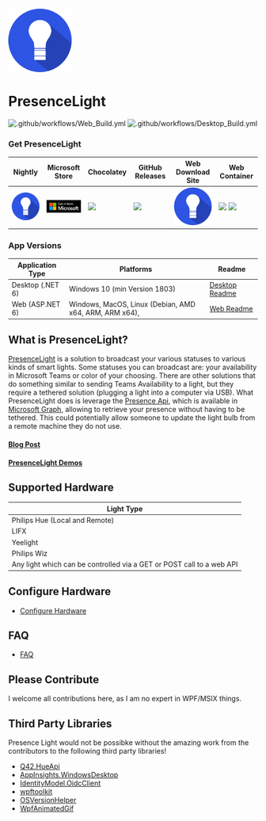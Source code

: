 ![Logo](https://github.com/isaacrlevin/PresenceLight/raw/main/Icon.png)
# PresenceLight

![.github/workflows/Web_Build.yml](https://github.com/isaacrlevin/presencelight/workflows/.github/workflows/Web_Build.yml/badge.svg)
![.github/workflows/Desktop_Build.yml](https://github.com/isaacrlevin/presencelight/workflows/.github/workflows/Desktop_Build.yml/badge.svg)

### Get PresenceLight

| Nightly | Microsoft Store | Chocolatey | GitHub Releases | Web Download Site | Web Container |
| ------- | --------------- | ---------- | --------------- | -------------------- | ---------------  |
| [<img src="https://github.com/isaacrlevin/PresenceLight/raw/main/Icon.png" width="100">](https://presencelight.blob.core.windows.net/nightly/index.html)| [<img src="https://github.com/isaacrlevin/PresenceLight/raw/main/static/store.svg" width="100">](https://www.microsoft.com/en-us/p/presencelight/9nffkd8gznl7) | [<img src="https://chocolatey.org/assets/images/global-shared/logo.svg" width="100">](https://chocolatey.org/packages/PresenceLight/) | [<img src="https://user-images.githubusercontent.com/8878502/110871471-55fe7c00-8283-11eb-8ce4-afeeaf62458a.png" width="100">](https://github.com/isaacrlevin/presencelight/releases) | [<img src="https://github.com/isaacrlevin/PresenceLight/raw/main/Icon.png" width="100">](https://presencelightapp.azurewebsites.net/) | [<img src="https://user-images.githubusercontent.com/8878502/110870857-2602a900-8282-11eb-8846-89c61a219236.png" width="100">](https://hub.docker.com/r/isaaclevin/presencelight)  [<img src="https://user-images.githubusercontent.com/8878502/110871471-55fe7c00-8283-11eb-8ce4-afeeaf62458a.png" width="100">](https://github.com/users/isaacrlevin/packages/container/package/presencelight) |

### App Versions

| Application Type |  Platforms | Readme
|--- |  ---- | ---- |
| Desktop (.NET 6) | Windows 10 (min Version 1803) | [Desktop Readme](https://github.com/isaacrlevin/PresenceLight/blob/main/desktop-README.md)
| Web (ASP.NET 6) | Windows, MacOS, Linux (Debian, AMD x64, ARM, ARM x64),  | [Web Readme](https://github.com/isaacrlevin/PresenceLight/blob/main/web-README.md)
## What is PresenceLight?

[PresenceLight](https://isaacl.dev/presence-light) is a solution to broadcast your various statuses to various kinds of smart lights. Some statuses you can broadcast are: your availability in Microsoft Teams or color of your choosing. There are other solutions that do something similar to sending Teams Availability to a light, but they require a tethered solution (plugging a light into a computer via USB). What PresenceLight does is leverage the [Presence Api](https://docs.microsoft.com/graph/api/presence-get), which is available in [Microsoft Graph](https://docs.microsoft.com/graph/overview), allowing to retrieve your presence without having to be tethered. This could potentially allow someone to update the light bulb from a remote machine they do not use.

#### [Blog Post](https://isaacl.dev/presence-light)

#### [PresenceLight Demos](https://www.youtube.com/playlist?list=PL_IEvQa-oTVtB3fKUclJNNJ1r-Sxtjc-m)

## Supported Hardware

| Light Type  |
| ------------ |
| Philips Hue (Local and Remote)
| LIFX |
| Yeelight |
| Philips Wiz |
| Any light which can be controlled via a GET or POST call to a web API |

## Configure Hardware
- [Configure Hardware](https://github.com/isaacrlevin/PresenceLight/wiki/Configure-Hardware)

## FAQ
- [FAQ](https://github.com/isaacrlevin/PresenceLight/wiki/FAQ)

## Please Contribute

I welcome all contributions here, as I am no expert in WPF/MSIX things.

## Third Party Libraries

Presence Light would not be possibke without the amazing work from the contributors to the following third party libraries!

- [Q42.HueApi](https://github.com/Q42/Q42.HueApi)
- [AppInsights.WindowsDesktop](https://github.com/novotnyllc/AppInsights.WindowsDesktop)
- [IdentityModel.OidcClient](https://github.com/IdentityModel/IdentityModel.OidcClient)
- [wpftoolkit](https://github.com/xceedsoftware/wpftoolkit)
- [OSVersionHelper](https://github.com/onovotny/OSVersionHelper)
- [WpfAnimatedGif](https://github.com/XamlAnimatedGif/WpfAnimatedGif)